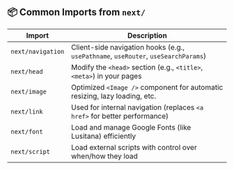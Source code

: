 ## 📦 Common Imports from `next/`

| Import | Description |
|--------|-------------|
| `next/navigation` | Client-side navigation hooks (e.g., `usePathname`, `useRouter`, `useSearchParams`) |
| `next/head` | Modify the `<head>` section (e.g., `<title>`, `<meta>`) in your pages |
| `next/image` | Optimized `<Image />` component for automatic resizing, lazy loading, etc. |
| `next/link` | Used for internal navigation (replaces `<a href>` for better performance) |
| `next/font` | Load and manage Google Fonts (like Lusitana) efficiently |
| `next/script` | Load external scripts with control over when/how they load |


